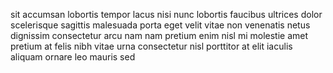 sit accumsan lobortis tempor lacus nisi nunc lobortis faucibus ultrices dolor
scelerisque sagittis malesuada porta eget velit vitae non venenatis netus
dignissim consectetur arcu nam nam pretium enim nisl mi molestie amet pretium
at felis nibh vitae urna consectetur nisl porttitor at elit iaculis aliquam
ornare leo mauris sed
